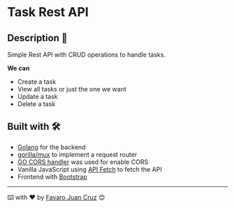 # Task Rest API 

## Description 🚀

Simple Rest API with CRUD operations to handle tasks.

**We can**

* Create a task
* View all tasks or just the one we want
* Update a task
* Delete a task

## Built with 🛠️

* [Golang](https://golang.org/) for the backend 
* [gorilla/mux](https://github.com/gorilla/mux) to implement a request router
* [GO CORS handler](https://github.com/rs/cors) was used for enable CORS
* Vanilla JavaScript using [API Fetch](https://developer.mozilla.org/en-US/docs/Web/API/Fetch_API/Using_Fetch) to fetch the API
* Frontend with [Bootstrap](https://getbootstrap.com/)


---
⌨️ with ❤️ by [Favaro Juan Cruz](https://github.com/JCFavaro) 😊
